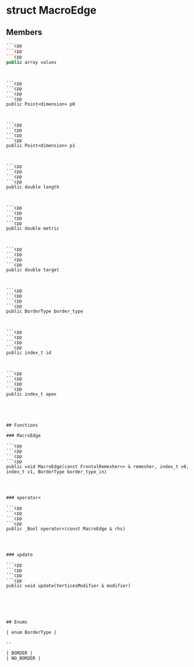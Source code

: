 # struct MacroEdge


## Members

```cpp
```cpp
```cpp
```cpp
public array values
```
```
```
```

```cpp
```cpp
```cpp
```cpp
public Point<dimension> p0
```
```
```
```

```cpp
```cpp
```cpp
```cpp
public Point<dimension> p1
```
```
```
```

```cpp
```cpp
```cpp
```cpp
public double length
```
```
```
```

```cpp
```cpp
```cpp
```cpp
public double metric
```
```
```
```

```cpp
```cpp
```cpp
```cpp
public double target
```
```
```
```

```cpp
```cpp
```cpp
```cpp
public BorderType border_type
```
```
```
```

```cpp
```cpp
```cpp
```cpp
public index_t id
```
```
```
```

```cpp
```cpp
```cpp
```cpp
public index_t apex
```
```
```
```



## Functions

### MacroEdge

```cpp
```cpp
```cpp
```cpp
public void MacroEdge(const FrontalRemesher<> & remesher, index_t v0, index_t v1, BorderType border_type_in)
```
```
```
```


### operator<

```cpp
```cpp
```cpp
```cpp
public _Bool operator<(const MacroEdge & rhs)
```
```
```
```


### update

```cpp
```cpp
```cpp
```cpp
public void update(VerticesModifier & modifier)
```
```
```
```




## Enums

| enum BorderType |

--

| BORDER |
| NO_BORDER |





